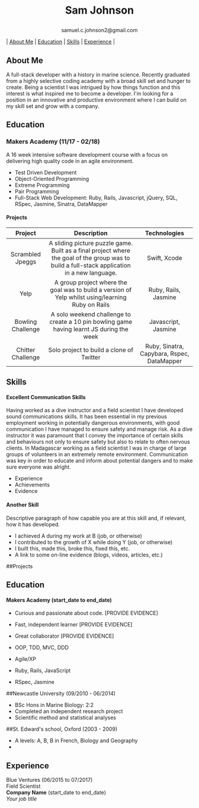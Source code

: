 # <p align="center"> Sam Johnson </p>
<p align="center"> samuel.c.johnson2@gmail.com


| [About Me](#about-Me) | [Education](#education) | [Skills](#skills) | [Experience](#experience) |


## About Me
A full-stack developer with a history in marine science. Recently graduated from a highly selective coding academy with a broad skill set and hunger to create. Being a scientist I was intrigued by how things function and this interest is what inspired me to become a developer.
I'm looking for a position in an innovative and productive environment where I can build on my skill set and grow with a company.



## Education
### Makers Academy (11/17 - 02/18)
A 16 week intensive software development course with a focus on delivering high quality code in an agile environment.

- Test Driven Development
- Object-Oriented Programming
- Extreme Programming
- Pair Programming
- Full-Stack Web Development: Ruby, Rails, Javascript, jQuery, SQL, RSpec, Jasmine, Sinatra, DataMapper

#### Projects
|  Project  |      Description    |  Technologies |
| :---------: | :-----------------: | :-----------: |
|  Scrambled Jpeggs | A sliding picture puzzle game. Built as a final project where the goal of the group was to build a full-stack application in a new language.  | Swift, Xcode |
|   Yelp  | A group project where the goal was to build a version of Yelp whilst using/learning Ruby on Rails | Ruby, Rails, Jasmine |
|  Bowling Challenge  | A solo weekend challenge to create a 10 pin bowling game having learnt JS during the week | Javascript, Jasmine |
| Chitter Challenge | Solo project to build a clone of Twitter | Ruby, Sinatra, Capybara, Rspec, DataMapper |


## Skills

#### Excellent Communication Skills

Having worked as a dive instructor and a field scientist I have developed sound communications skills. It has been essential in my previous employment working in potentially dangerous environments, with good
communication I have managed to ensure safety and manage risk.
As a dive instructor it was paramount that I convey the importance of certain skills and behaviours not only to ensure safety but also to relate to often nervous clients.
In Madagascar working as a field scientist I was in charge of large groups of volunteers in an extremely remote environment. Communication was key in order to educate and inform about potential dangers
and to make sure everyone was alright.

- Experience
- Achievements
- Evidence

#### Another Skill

Descriptive paragraph of how capable you are at this skill and, if relevant, how it has developed.

- I achieved A during my work at B (job, or otherwise)
- I contributed to the growth of X while doing Y (job, or otherwise)
- I built this, made this, broke this, fixed this, etc.
- A link to some on-line evidence (blogs, videos, articles, etc.)

##Projects

## Education

#### Makers Academy (start_date to end_date)

- Curious and passionate about code. [PROVIDE EVIDENCE]
- Fast, independent learner [PROVIDE EVIDENCE]
- Great collaborator [PROVIDE EVIDENCE]

- OOP, TDD, MVC, DDD
- Agile/XP
- Ruby, Rails, JavaScript
- RSpec, Jasmine

##Newcastle University (09/2010 - 06/2014)

- BSc Hons in Marine Biology: 2:2
- Completed an independent research project
- Scientific method and statistical analyses

##St. Edward's school, Oxford (2003 - 2009)
- A levels: A, B, B in French, Biology and Geography
-

## Experience

Blue Ventures (06/2015 to 07/2017)    
Field Scientist  
**Company Name** (start_date to end_date)   
*Your job title*  
